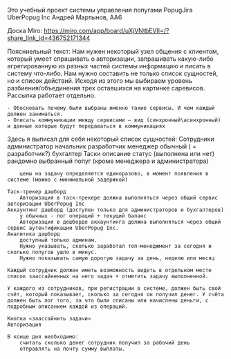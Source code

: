 Это учебный проект системы управления попугами PopugJira UberPopug Inc
Андрей Мартынов, AA6

Доска Miro:
    https://miro.com/app/board/uXjVNtbEVlI=/?share_link_id=436752171344

Поясниельный текст:
    Нам нужен некоторый узел общения с клиентом, который умеет спрашивать о авторизации,
    запрашивать какую-либо агрегированную из разных частей системы информацию и
    писать в систему что-либо.
    Нам нужно составить не только список сущностей, но и список действий.
    Исходя из этого мы выбираем уровень разбиения/объединения трех оставшихся на картинке саревисов.
    Рассылка работает отдельно.

    - Обосновать почему были выбраны именно такие сервисы. И чем каждый должен заниматься.
    - Описать коммуникации между сервисами — вид (синхронный\асинхронный) и данные которые будут передаваться в коммуникациях

Здесь я выписал для себя некоторый список сущностей:
    Сотрудники
        администратор
        начальник
        разработчик
        менеджер
        обычный ( = разработчик?)
        бухгалтер
    Таски
        описание
        статус (выполнена или нет)
        рандомно выбранный попуг (кроме менеджера и администратора)

        цены на задачу определяется единоразово, в момент появления в системе (можно с минимальной задержкой)

    Таск-трекер дашборд
        Авторизация в таск-трекере должна выполняться через общий сервис авторизации UberPopug Inc
    Аккаунтинг дашборд (доступен только для администраторов и бухгалтеров)
        у обычных - лог операций + текущий баланс
        Авторизация в дешборде аккаунтинга должна выполняться через общий сервис аутентификации UberPopug Inc.
    Аналитика дашборд
        доступный только админам.
        Нужно указывать, сколько заработал топ-менеджмент за сегодня и сколько попугов ушло в минус.
        Нужно показывать самую дорогую задачу за день, неделю или месяц

    Каждый сотрудник должен иметь возможность видеть в отдельном месте список заассайненных на него задач + отметить задачу выполненной.

    У каждого из сотрудников, при регистрации в системе, должен быть свой счёт, который показывает, сколько за сегодня он получил денег. У счёта должен быть лог того, за что были списаны или начислены деньги, с подробным описанием каждой из операций.

    Кнопка «заассайнить задачи»
    Авторизация

    В конце дня необходимо:
        считать сколько денег сотрудник получил за рабочий день
        отправлять на почту сумму выплаты.
